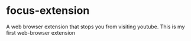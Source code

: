 # focus-extension
A web browser extension that stops you from visiting youtube.
This is my first web-browser extension
